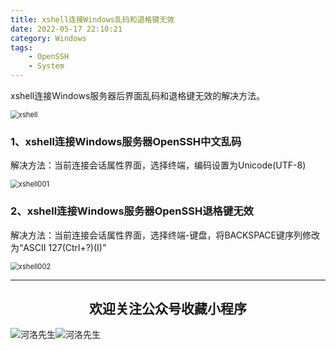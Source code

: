 ```yaml
---
title: xshell连接Windows乱码和退格键无效
date: 2022-05-17 22:10:21
category: Windows
tags: 
    - OpenSSH
    - System
---
```


xshell连接Windows服务器后界面乱码和退格键无效的解决方法。

<img src="https://s2.loli.net/2022/06/06/WF6A7pkqbnIdUlC.jpg" alt="xshell" style="zoom:80%;" />

### 1、xshell连接Windows服务器OpenSSH中文乱码

解决方法：当前连接会话属性界面，选择终端，编码设置为Unicode(UTF-8)

<img src="https://s2.loli.net/2022/06/06/oZDBecCPmsW75Ej.png" alt="xshell001" style="zoom:80%;" />

### 2、xshell连接Windows服务器OpenSSH退格键无效

解决方法：当前连接会话属性界面，选择终端-键盘，将BACKSPACE键序列修改为“ASCII 127(Ctrl+?)(I)”

<img src="https://s2.loli.net/2022/06/06/VmdxUG25grRz9hc.png" alt="xshell002" style="zoom:80%;" />

<!--more-->

---

## <center>欢迎关注公众号收藏小程序</center>

![河洛先生](https://s2.loli.net/2022/06/23/bYdtKDC2U5J7iWr.jpg)![河洛先生](https://s2.loli.net/2022/06/23/PlUgz5KSHm7OBke.jpg)